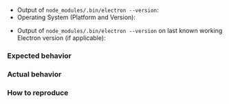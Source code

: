 <!--
Thanks for opening an issue! A few things to keep in mind:

- The issue tracker is only for bugs and feature requests.
- Before reporting a bug, please try reproducing your issue against
  the latest version of Electron.
- If you need general advice, join our Slack: http://atom-slack.herokuapp.com
-->

* Output of `node_modules/.bin/electron --version`:
* Operating System (Platform and Version):

<!-- If this used to work -->
* Output of `node_modules/.bin/electron --version` on last known working Electron version (if applicable):

### Expected behavior

<!-- What do you think should happen? -->

### Actual behavior

<!-- What actually happens? -->

### How to reproduce

<!-- 

Your best chance of getting this bug looked at quickly is to provide a REPOSITORY that can be cloned and run.

You can fork https://github.com/electron/electron-quick-start and include a link to the branch with your changes.

If you provide a URL, please list the commands required to clone/setup/run your repo e.g.

  $ git clone $YOUR_URL -b $BRANCH
  $ npm install
  $ npm start || electron .

-->
